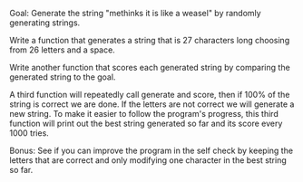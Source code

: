 Goal: Generate the string "methinks it is like a weasel" by randomly generating strings.

Write a function that generates a string that is 27 characters long choosing from 26 letters and a space.

Write another function that scores each generated string by comparing the generated string to the goal.

A third function will repeatedly call generate and score, then if 100% of the string is correct we are done.  If the letters are not correct we will generate a new string.  To make it easier to follow the program's progress, this third function will print out the best string generated so far and its score every 1000 tries.

Bonus: See if you can improve the program in the self check by keeping the letters that are correct and only modifying one character in the best string so far.
